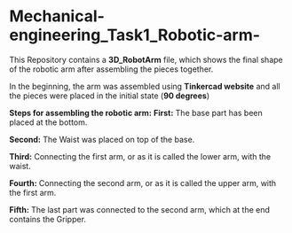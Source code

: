 # Mechanical-engineering_Task1_Robotic-arm-

This Repository contains a **3D_RobotArm** file, which shows the final shape of the robotic arm after assembling the pieces together.

In the beginning, the arm was assembled using **Tinkercad website** and all the pieces were placed in the initial state (**90 degrees**)

**Steps for assembling the robotic arm:**
**First:** The base part has been placed at the bottom.

**Second:** The Waist was placed on top of the base.
 
**Third:** Connecting the first arm, or as it is called the lower arm, with the waist.
    
**Fourth:** Connecting the second arm, or as it is called the upper arm, with the first arm.

**Fifth:** The last part was connected to the second arm, which at the end contains the Gripper.
